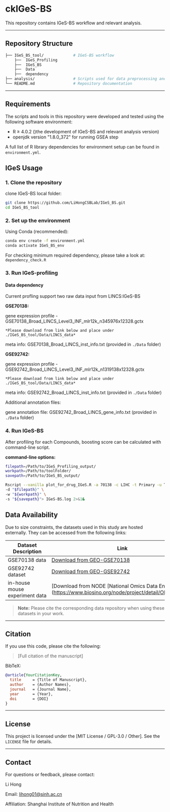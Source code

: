 # ckIGeS-BS

This repository contains IGeS-BS workflow and relevant analysis.

---

## Repository Structure

```bash
├── IGeS_BS_tool/             # IGeS-BS workflow
	├──  IGeS_Profiling   
	├──  IGeS_BS
	├──  Data	  
	├──  dependency
├── analysis/                 # Scripts used for data preprocessing and constructing IGeS-BS and result analysis
└── README.md                 # Repository documentation
```

---

## Requirements

The scripts and tools in this repository were developed and tested using the following software environment:

* R ≥ 4.0.2 ()the development of IGeS-BS and relevant analysis version)
* openjdk version "1.8.0_372" for running GSEA step

A full list of R library dependencies for environment setup can be found in `environment.yml`.

## IGeS Usage

### 1. Clone the repository

clone IGeS-BS local folder:

```bash
git clone https://github.com/LiHongCSBLab/IGeS_BS.git
cd IGeS_BS_tool
```

### 2. Set up the environment

Using Conda (recommended):

```bash
conda env create -f environment.yml
conda activate IGeS_BS_env
```

For checking minimum required dependency, please take a look at: `dependency_check.R`

### 3. Run IGeS-profiling

#### Data dependency

Current profling support two raw data input from LINCS:IGeS-BS

**GSE70138:**

gene expression profile - GSE70138_Broad_LINCS_Level3_INF_mlr12k_n345976x12328.gctx

    *Please download from link below and place under ./IGeS_BS_tool/Data/LINCS_data*

meta info: GSE70138_Broad_LINCS_inst_info.txt (provided in `./Data` folder)

**GSE92742:**

gene expression profile - GSE92742_Broad_LINCS_Level3_INF_mlr12k_n1319138x12328.gctx

    *Please download from link below and place under ./IGeS_BS_tool/Data/LINCS_data*

meta info: GSE92742_Broad_LINCS_inst_info.txt (provided in `./Data` folder)

Additional annotation files:

gene annotation file: GSE92742_Broad_LINCS_gene_info.txt (provided in `./Data` folder)

### 4. Run IGeS-BS

After profiling for each Compounds, boosting score can be calculated with command-line script.

**command-line options:**

```bash
filepath=/Path/to/IGeS_Profiling_output/
workpath=/Path/to/toolFolder/
savepath=/Path/to/IGeS_BS_output/

Rscript --vanilla plot_for_drug_IGeS.R -a 70138 -c LIHC -t Primary -u TUMERIC -f FALSE \
-d "$filepath}" \
-w "${workpath}" \
-s "${savepath}"> IGeS-BS.log 2>&1&

```

## Data Availability

Due to size constraints, the datasets used in this study are hosted externally. They can be accessed from the following links:

| Dataset Description             | Link                                                                                   |
| ------------------------------- | -------------------------------------------------------------------------------------- |
| GSE70138 data                   | [Download from GEO-GSE70138](https://www.ncbi.nlm.nih.gov/geo/query/acc.cgi?acc=GSE70138) |
| GSE92742 dataset                | [Download from GEO-GSE92742](https://www.ncbi.nlm.nih.gov/geo/query/acc.cgi?acc=GSE92742) |
| in-house mouse experiment data | [Download from NODE [National Omics Data Encyclopedia](https://www.biosino.org/node/project/detail/OEP0000602 |

> **Note:** Please cite the corresponding data repository when using these datasets in your work.

---

## Citation

If you use this code, please cite the following:

> [Full citation of the manuscript]

BibTeX:

```bibtex
@article{YourCitationKey,
  title     = {Title of Manuscript},
  author    = {Author Names},
  journal   = {Journal Name},
  year      = {Year},
  doi       = {DOI}
}
```

---

## License

This project is licensed under the [MIT License / GPL-3.0 / Other]. See the `LICENSE` file for details.

---

## Contact

For questions or feedback, please contact:

Li Hong

Email: lihong01@sinh.ac.cn

Affiliation: Shanghai Institute of Nutrition and Health
